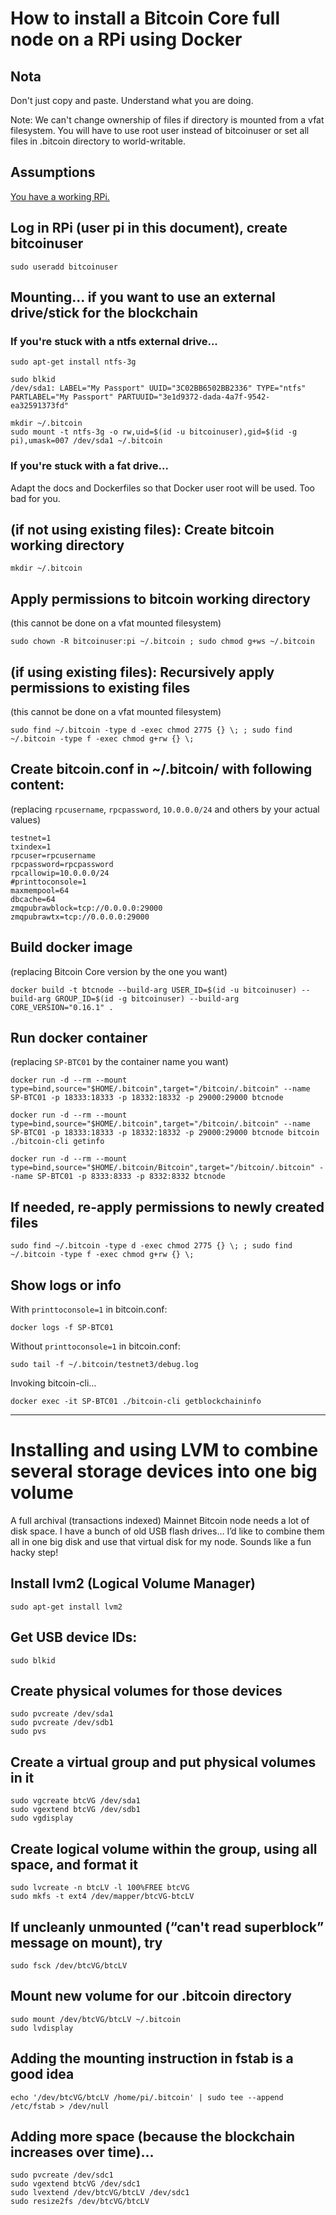 
# How to install a Bitcoin Core full node on a RPi using Docker

## Nota

Don't just copy and paste.  Understand what you are doing.

Note: We can't change ownership of files if directory is mounted from a vfat filesystem.  You will have to use root user instead of bitcoinuser or set all files in .bitcoin directory to world-writable.

## Assumptions

[You have a working RPi.](..)

## Log in RPi (user pi in this document), create bitcoinuser

```shell
sudo useradd bitcoinuser
```

## Mounting... if you want to use an external drive/stick for the blockchain

### If you're stuck with a ntfs external drive...

```shell
sudo apt-get install ntfs-3g
```

```shell
sudo blkid
/dev/sda1: LABEL="My Passport" UUID="3C02BB6502BB2336" TYPE="ntfs" PARTLABEL="My Passport" PARTUUID="3e1d9372-dada-4a7f-9542-ea32591373fd"
```

```shell
mkdir ~/.bitcoin
sudo mount -t ntfs-3g -o rw,uid=$(id -u bitcoinuser),gid=$(id -g pi),umask=007 /dev/sda1 ~/.bitcoin
```

### If you're stuck with a fat drive...

Adapt the docs and Dockerfiles so that Docker user root will be used.  Too bad for you.

## (if not using existing files): Create bitcoin working directory

```shell
mkdir ~/.bitcoin
```

## Apply permissions to bitcoin working directory
(this cannot be done on a vfat mounted filesystem)

```shell
sudo chown -R bitcoinuser:pi ~/.bitcoin ; sudo chmod g+ws ~/.bitcoin
```

## (if using existing files): Recursively apply permissions to existing files
(this cannot be done on a vfat mounted filesystem)

```shell
sudo find ~/.bitcoin -type d -exec chmod 2775 {} \; ; sudo find ~/.bitcoin -type f -exec chmod g+rw {} \;
```

## Create bitcoin.conf in ~/.bitcoin/ with following content:
(replacing `rpcusername`, `rpcpassword`, `10.0.0.0/24` and others by your actual values)

```properties
testnet=1
txindex=1
rpcuser=rpcusername
rpcpassword=rpcpassword
rpcallowip=10.0.0.0/24
#printtoconsole=1
maxmempool=64
dbcache=64
zmqpubrawblock=tcp://0.0.0.0:29000
zmqpubrawtx=tcp://0.0.0.0:29000
```

## Build docker image
(replacing Bitcoin Core version by the one you want)

```shell
docker build -t btcnode --build-arg USER_ID=$(id -u bitcoinuser) --build-arg GROUP_ID=$(id -g bitcoinuser) --build-arg CORE_VERSION="0.16.1" .
```

## Run docker container
(replacing `SP-BTC01` by the container name you want)

```shell
docker run -d --rm --mount type=bind,source="$HOME/.bitcoin",target="/bitcoin/.bitcoin" --name SP-BTC01 -p 18333:18333 -p 18332:18332 -p 29000:29000 btcnode
```

```shell
docker run -d --rm --mount type=bind,source="$HOME/.bitcoin",target="/bitcoin/.bitcoin" --name SP-BTC01 -p 18333:18333 -p 18332:18332 -p 29000:29000 btcnode bitcoin ./bitcoin-cli getinfo
```

```shell
docker run -d --rm --mount type=bind,source="$HOME/.bitcoin/Bitcoin",target="/bitcoin/.bitcoin" --name SP-BTC01 -p 8333:8333 -p 8332:8332 btcnode
```

## If needed, re-apply permissions to newly created files

```shell
sudo find ~/.bitcoin -type d -exec chmod 2775 {} \; ; sudo find ~/.bitcoin -type f -exec chmod g+rw {} \;
```

## Show logs or info

With `printtoconsole=1` in bitcoin.conf:

```shell
docker logs -f SP-BTC01
```

Without `printtoconsole=1` in bitcoin.conf:

```shell
sudo tail -f ~/.bitcoin/testnet3/debug.log
```

Invoking bitcoin-cli…

```shell
docker exec -it SP-BTC01 ./bitcoin-cli getblockchaininfo
```

---

# Installing and using LVM to combine several storage devices into one big volume

A full archival (transactions indexed) Mainnet Bitcoin node needs a lot of disk space.  I have a bunch of old USB flash drives… I’d like to combine them all in one big disk and use that virtual disk for my node.  Sounds like a fun hacky step!

## Install lvm2 (Logical Volume Manager)

```shell
sudo apt-get install lvm2
```

## Get USB device IDs:

```shell
sudo blkid
```

## Create physical volumes for those devices

```shell
sudo pvcreate /dev/sda1
sudo pvcreate /dev/sdb1
sudo pvs
```

## Create a virtual group and put physical volumes in it

```shell
sudo vgcreate btcVG /dev/sda1
sudo vgextend btcVG /dev/sdb1
sudo vgdisplay
```

## Create logical volume within the group, using all space, and format it

```shell
sudo lvcreate -n btcLV -l 100%FREE btcVG
sudo mkfs -t ext4 /dev/mapper/btcVG-btcLV
```

## If uncleanly unmounted (“can't read superblock” message on mount), try

```shell
sudo fsck /dev/btcVG/btcLV
```

## Mount new volume for our .bitcoin directory

```shell
sudo mount /dev/btcVG/btcLV ~/.bitcoin
sudo lvdisplay
```

## Adding the mounting instruction in fstab is a good idea

```shell
echo '/dev/btcVG/btcLV /home/pi/.bitcoin' | sudo tee --append /etc/fstab > /dev/null
```

## Adding more space (because the blockchain increases over time)...

```shell
sudo pvcreate /dev/sdc1
sudo vgextend btcVG /dev/sdc1
sudo lvextend /dev/btcVG/btcLV /dev/sdc1
sudo resize2fs /dev/btcVG/btcLV
```

